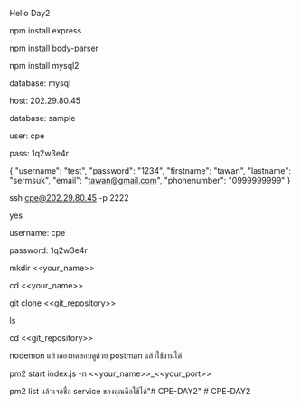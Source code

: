 Hello Day2

npm install express

npm install body-parser

npm install mysql2

database: mysql

host: 202.29.80.45

database: sample

user: cpe

pass: 1q2w3e4r

{
    "username": "test",
    "password": "1234",
    "firstname": "tawan",
    "lastname": "sermsuk",
    "email": "tawan@gmail.com",
    "phonenumber": "0999999999"
}

ssh cpe@202.29.80.45 -p 2222

yes

username: cpe

password: 1q2w3e4r

mkdir <<your_name>>

cd <<your_name>>

git clone <<git_repository>>

ls

cd <<git_repository>>

nodemon แล้วลองทดสอบดูด้วย postman แล้วใช้งานได้

pm2 start index.js -n <<your_name>>_<<your_port>>

pm2 list แล้วเจอชื่อ service ของคุณคือใช้ได้"# CPE-DAY2" 
#   C P E - D A Y 2  
 
